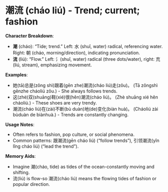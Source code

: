 # **潮流 (cháo liú) - Trend; current; fashion**

**Character Breakdown**:  
- **潮** (cháo): “Tide; trend.” Left: 水 (shuǐ, water) radical, referencing water. Right: 朝 (cháo, morning/direction), indicating pronunciation.  
- **流** (liú): “Flow.” Left: 氵(shuǐ, water) radical (three dots/water), right: 㐬 (liú, stream), emphasizing movement.

**Examples**:  
- 她(tā)总是(zǒng shì)跟着(gēn zhe)潮流(cháo liú)走(zǒu)。 (Tā zǒngshì gēnzhe cháoliú zǒu.) - She always follows trends.  
- 这(zhè)双(shuāng)鞋(xié)很(hěn)潮流(cháo liú)。 (Zhè shuāng xié hěn cháoliú.) - These shoes are very trendy.  
- 潮流(cháo liú)在(zài)不断(bù duàn)地(de)变化(biàn huà)。 (Cháoliú zài bùduàn de biànhuà.) - Trends are constantly changing.

**Usage Notes**:  
- Often refers to fashion, pop culture, or social phenomena.  
- Common patterns: 跟潮流(gēn cháo liú) (“follow trends”), 引领潮流(yǐn lǐng cháo liú) (“lead the trend”).

**Memory Aids**:  
- Imagine 潮(cháo, tide) as tides of the ocean-constantly moving and shifting.  
- 流(liú) is flow-so 潮流(cháo liú) means the flowing tides of fashion or popular direction.